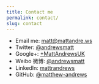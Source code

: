 ```yaml
---
title: Contact me
permalink: contact/
slug: contact
---
```


- Email me: [matt@mattandre.ws](mailto:matt@mattandre.ws)
- Twitter: [@andrewsmatt](https://twitter.com/andrewsmatt)
- Google+: [+MattAndrewsUK](https://plus.google.com/+MattAndrewsUK/)
- Weibo 微博: [@andrewsmatt](https://weibo.com/andrewsmatt)
- LinkedIn: [mattrandrews](https://www.linkedin.com/in/mattrandrews)
- GitHub: [@matthew-andrews](https://github.com/matthew-andrews)
